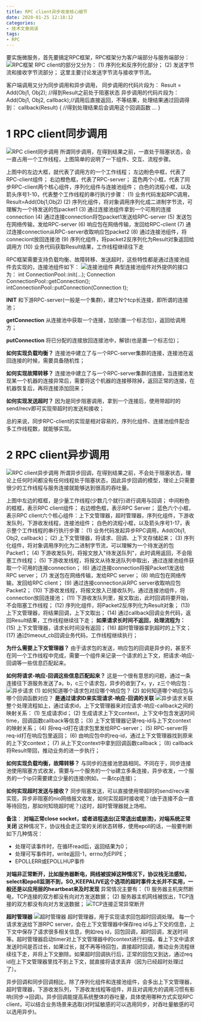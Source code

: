 ```yaml
---
title: RPC client异步收发核心细节
date: 2020-01-25 12:18:12
categories:
- 技术文章阅读
tags:
- RPC
---
```

要实施微服务，首先要搞定RPC框架，RPC框架分为客户端部分与服务端部分：
  ![RPC框架](/pic/tech4_rpc1.png)
RPC client的部分又分为：
(1) 序列化和反序列化部分；
(2) 发送字节流和接收字节流部分；
这里主要讨论发送字节流与接收字节流。

客户端调用又分为同步调用和异步调用，
同步调用的代码片段为：
Result = Add(Obj1, Obj2); //得到Result之前处于阻塞状态
异步调用的代码片段为：
Add(Obj1, Obj2, callback);//调用后直接返回，不等结果，处理结果通过回调得到：
callback(Result) { //得到处理结果后会调用这个回调函数
         …
}

# 1 RPC client同步调用
  ![RPC client同步调用](/pic/tech4_rpc2.png)
所谓同步调用，在得到结果之前，一直处于阻塞状态，会一直占用一个工作线程，上图简单的说明了一下组件、交互、流程步骤。

上图中的左边大框，就代表了调用方的一个工作线程；
左边粉色中框，代表了RPC-client组件；
右边橙色框，代表了RPC-server；
蓝色两个小框，代表了同步RPC-client两个核心组件，序列化组件与连接池组件；
白色的流程小框，以及箭头序号1-10，代表整个工作线程的串行执行步骤：
(1) 业务代码发起RPC调用，Result=Add(Obj1,Obj2)
(2) 序列化组件，将对象调用序列化成二进制字节流，可理解为一个待发送的包packet1
(3) 通过连接池组件拿到一个可用的连接connection
(4) 通过连接connection将包packet1发送给RPC-server
(5) 发送包在网络传输，发给RPC-server
(6) 响应包在网络传输，发回给RPC-client
(7) 通过连接connection从RPC-server收取响应包packet2
(8) 通过连接池组件，将conneciont放回连接池
(9) 序列化组件，将packet2反序列化为Result对象返回给调用方
(10) 业务代码获取Result结果，工作线程继续往下走

RPC框架需要支持负载均衡、故障转移、发送超时，这些特性都是通过连接池组件去实现的，连接池组件如下：
  ![连接池组件](/pic/tech4_rpc3.png)
典型连接池组件对外提供的接口为：
int ConnectionPool::init(…);
Connection ConnectionPool::getConnection();
intConnectionPool::putConnection(Connection t);

**INIT**
和下游RPC-server(一般是一个集群)，建立N个tcp长连接，即所谓的连接池；

**getConnection**
从连接池中获取一个连接，加锁(置一个标志位)，返回给调用方；

**putConnection**
将已分配的连接放回连接池中，解锁(也是置一个标志位)；

**如何实现负载均衡？**
连接池中建立了与一个RPC-server集群的连接，连接池在返回连接的时候，需要具备随机性；

**如何实现故障转移？**
连接池中建立了与一个RPC-server集群的连接，当连接池发现某一个机器的连接异常后，需要将这个机器的连接移除掉，返回正常的连接，在机器恢复后，再将连接添加回来；

**如何实现发送超时？**
因为是同步阻塞调用，拿到一个连接后，使用带超时的send/recv即可实现带超时的发送和接收；

总的来说，同步RPC-client的实现是相对容易的，序列化组件、连接池组件配合多工作线程数，就能够实现。

# 2 RPC client异步调用
  ![RPC client异步调用](/pic/tech4_rpc4.png)
所谓异步回调，在得到结果之前，不会处于阻塞状态，理论上任何时间都没有任何线程处于阻塞状态，因此异步回调的模型，理论上只需要很少的工作线程与服务连接就能够达到很高的吞吐量。

上图中左边的框框，是少量工作线程(少数几个就行)进行调用与回调；
中间粉色的框框，表示RPC client组件；
右边橙色框，表示RPC Server；
蓝色六个小框，表示RPC client六个核心组件：上下文管理器，超时管理器，序列化组件，下游收发队列，下游收发线程，连接池组件；
白色的流程小框，以及箭头序号1-17，表示整个工作线程的串行执行步骤：
(1) 业务代码发起异步RPC调用，Add(Obj1, Obj2, callback)；
(2) 上下文管理器，将请求、回调、上下文存储起来；
(3) 序列化组件，将对象调用序列化为二进制字节流，可以理解为一个待发送的包Packet1；
(4) 下游收发队列，将报文放入"待发送队列"，此时调用返回，不会阻塞工作线程；
(5) 下游收发线程，将报文从待发送队列中取出，通过连接池组件获取一个可用的连接connection；
(6) 通过连接connection将报Packet1发送给RPC server；
(7) 发送包在网络传输，发给RPC server；
(8) 响应包在网络传输，发回给RPC client；
(9) 通过连接connection从RPC server收取响应包Packet2；
(10) 下游收发线程，将报文放入已接收队列，通过连接池组件，将connection放回连接池；
(11) 下游收发队列里，报文取出，此时回调将要开始，不会阻塞工作线程；
(12) 序列化组件，将Packet2反序列化为Result对象；
(13) 上下文管理器，将结果回调，上下文取出；
(14) 通过callback回调业务代码，返回Result结果，工作线程继续往下走；
**如果请求长时间不返回，处理流程为：**
(15) 上下文管理器，请求长时间没有返回；
(16) 超时管理器拿到超时的上下文；
(17) 通过timeout_cb回调业务代码，工作线程继续执行；

**为什么需要上下文管理器？**
由于请求包的发送，响应包的回调是异步的，甚至不在同一个工作线程中完成，需要一个组件来记录一个请求的上下文，把请求-响应-回调等一些信息匹配起来。

**如何将请求-响应-回调这些信息匹配起来？**
这是一个很有意思的问题，通过一条连接往下游服务发送了a，b，c三个请求包，异步的收到了x，y，z三个响应包：
  ![异步请求](/pic/tech4_rpc5.png)
(1) 如何知道哪个请求包对应哪个响应包？
(2) 如何知道哪个响应包与哪个回调函数对应？
**是通过请求ID来实现请求-响应-回调的关联**
  ![异步请求关联](/pic/tech4_rpc6.png)
整个处理流程如上，通过请求id，上下文管理器来对应请求-响应-callback之间的映射关系：
(1) 生成请求id；
(2) 生成请求上下文context，上下文中包含发送时间time，回调函数callback等信息；
(3) 上下文管理器记录req-id与上下文context的映射关系；
(4) 将req-id打在请求包里发给RPC-server；
(5) RPC-server将req-id打在响应包里返回；
(6) 由响应包中的req-id，通过上下文管理器找到原来的上下文context；
(7) 从上下文context中拿到回调函数callback；
(8) callback将Result带回，推动业务的进一步执行；

**如何实现负载均衡，故障转移？**
与同步的连接池思路相同。不同在于，同步连接池使用阻塞方式收发，需要与一个服务的一个ip建立多条连接，异步收发，一个服务的一个ip只需要建立少量的连接(例如，一条tcp连接)；

**如何实现超时发送与接收？**
同步阻塞发送，可以直接使用带超时的send/recv来实现，异步非阻塞的nio网络报文收发，如何实现超时接收呢？(由于连接不会一直等待回包，那如何知晓超时呢？)这时，超时管理器就上场啦。

**备注**：
**对端正常close socket，或者进程退出(正常退出或崩溃)，对端系统正常关闭**
这种情况下，协议栈会走正常的关闭状态转移，使用epoll的话，一般要判断如下几种情况：
* 处理可读事件时，在循环read后，返回结果为0；
* 处理可写事件时，write返回-1，errno为EPIPE；
* EPOLLERR或EPOLLHUP事件

**对端非正常断开，比如服务器断电，网线被拔掉这种情况下，协议栈无法感知，select和epoll监测不到，SO_KEEPALIVE这个选项的超时事件太长并不实用，一般还是以应用层的heartbeat来及时发现**
异常情况主要有：
(1) 服务器主机突然断电，TCP连接的双方都没有向对方发送数据；
(2) 服务器主机网线被拔出，TCP连接的双方都没有向对方发送数据；
  ![TCP连接正常异常断开](/pic/tech4_rpc8.png)

**超时管理器**
  ![超时管理器](/pic/tech4_rpc7.png)
超时管理器，用于实现请求回包超时回调处理。
每一个请求发送给下游RPC server，会在上下文管理器中保存req id与上下文的信息，上下文中保存了请求很多相关信息，例如req id，回包回调，超时回调，发送时间等。超时管理器启动timer对上下文管理器中的context进行扫描，看上下文中请求发送时间是否过长，如果过长，就不再等待回包，直接超时回调，推动业务流程继续往下走，并将上下文删除。如果超时回调执行后，正常的回包又到达，通过req id在上下文管理器里找不到上下文，就直接将请求丢弃（因为已经超时处理过了）。

异步回调和同步回调相比，除了序列化组件和连接池组件，会多出上下文管理器，超时管理器，下游收发队列，下游收发线程等组件，并且对调用方的调用习惯有影响(同步->回调)。异步回调能提高系统整体的吞吐量，具体使用哪种方式实现RPC client，可以结合业务场景来选取(对时延敏感的可以选用同步，对吞吐量敏感的可以选用异步)。